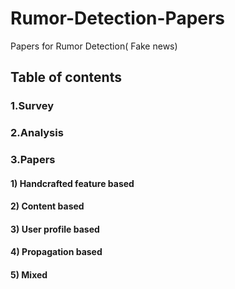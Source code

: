 # Rumor-Detection-Papers
Papers for Rumor Detection( Fake news) 

## Table of contents
### 1.Survey

### 2.Analysis

### 3.Papers
  #### 1) Handcrafted feature based
  #### 2) Content based
  #### 3) User profile based
  #### 4) Propagation based
  #### 5) Mixed
